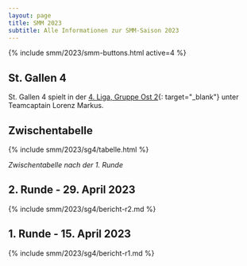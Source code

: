```yaml
---
layout: page
title: SMM 2023
subtitle: Alle Informationen zur SMM-Saison 2023
---
```


{% include smm/2023/smm-buttons.html active=4 %}

## St. Gallen 4

St. Gallen 4 spielt in der
[4. Liga, Gruppe Ost 2](https://www.swisschess.ch/smm.html?old=L3R1cm5pZXJlL3NtbS5waHA_YWphaHI9MjAyMyZhZ3J1cHBlPTYwMiZhbGlnYT02JmFyb3VuZD0x){:
target="\_blank"} unter Teamcaptain Lorenz Markus.

## Zwischentabelle

{% include smm/2023/sg4/tabelle.html %}

_Zwischentabelle nach der 1. Runde_

## 2. Runde - 29. April 2023

{% include smm/2023/sg4/bericht-r2.md %}

## 1. Runde - 15. April 2023

{% include smm/2023/sg4/bericht-r1.md %}

<style>
table th, table td:nth-of-type(4) {
    white-space: nowrap;
}
</style>
